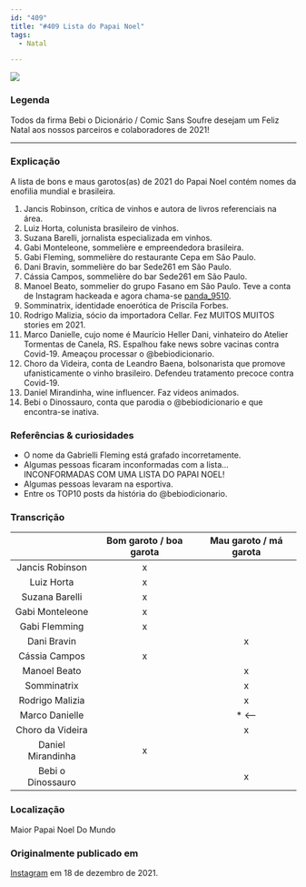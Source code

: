 ```yaml
---
id: "409"
title: "#409 Lista do Papai Noel"
tags:
  - Natal

---
```


![](https://bebiodicionario-com.s3.amazonaws.com/media/posts/202112/268366711_471094894443537_3236478413200632733_n_17890038038481095.jpg)

### Legenda
Todos da firma Bebi o Dicionário / Comic Sans Soufre desejam um Feliz Natal aos nossos parceiros e colaboradores de 2021!

---

### Explicação
A lista de bons e maus garotos(as) de 2021 do Papai Noel contém nomes da enofilia mundial e brasileira. 
1. Jancis Robinson, crítica de vinhos e autora de livros referenciais na área.
2. Luiz Horta, colunista brasileiro de vinhos.
3. Suzana Barelli, jornalista especializada em vinhos.
4. Gabi Monteleone, sommelière e empreendedora brasileira.
5. Gabi Fleming, sommelière do restaurante Cepa em São Paulo.
6. Dani Bravin, sommelière do bar Sede261 em São Paulo. 
7. Cássia Campos, sommelière  do bar Sede261 em São Paulo.
8. Manoel Beato, sommelier do grupo Fasano em São Paulo. Teve a conta de Instagram hackeada e agora chama-se [panda_9510](https://www.instagram.com/panda_9510/).
9. Somminatrix, identidade enoerótica de Priscila Forbes.
10. Rodrigo Malizia, sócio da importadora Cellar. Fez MUITOS MUITOS stories em 2021.
11. Marco Danielle, cujo nome é Maurício Heller Dani, vinhateiro do Atelier Tormentas de Canela, RS. Espalhou fake news sobre vacinas contra Covid-19. Ameaçou processar o @bebiodicionario.
12. Choro da Videira, conta de Leandro Baena, bolsonarista que promove ufanisticamente o vinho brasileiro. Defendeu tratamento precoce contra Covid-19.
13. Daniel Mirandinha, wine influencer. Faz videos animados.
14. Bebi o Dinossauro, conta que parodia o @bebiodicionario e que encontra-se inativa.

### Referências & curiosidades
- O nome da Gabrielli Fleming está grafado incorretamente.
- Algumas pessoas ficaram inconformadas com a lista... INCONFORMADAS COM UMA LISTA DO PAPAI NOEL!
- Algumas pessoas levaram na esportiva.
- Entre os TOP10 posts da história do @bebiodicionario.

### Transcrição
|                   | Bom garoto / boa garota | Mau garoto / má garota |
|:-----------------:|:-----------------------:|:----------------------:|
| Jancis Robinson   | x                       |                        |
| Luiz Horta        | x                       |                        |
| Suzana Barelli    | x                       |                        |
| Gabi Monteleone   | x                       |                        |
| Gabi Flemming     | x                       |                        |
| Dani Bravin       |                         | x                      |
| Cássia Campos     | x                       |                        |
| Manoel Beato      |                         | x                      |
| Somminatrix       |                         | x                      |
| Rodrigo Malizia   |                         | x                      |
| Marco Danielle    |                         | * <--                  |
| Choro da Videira  |                         | x                      |
| Daniel Mirandinha | x                       |                        |
| Bebi o Dinossauro |                         | x                      |


### Localização
Maior Papai Noel Do Mundo

### Originalmente publicado em 
[Instagram](https://www.instagram.com/p/CXoAUG3rl8L/) em 18 de dezembro de 2021.


